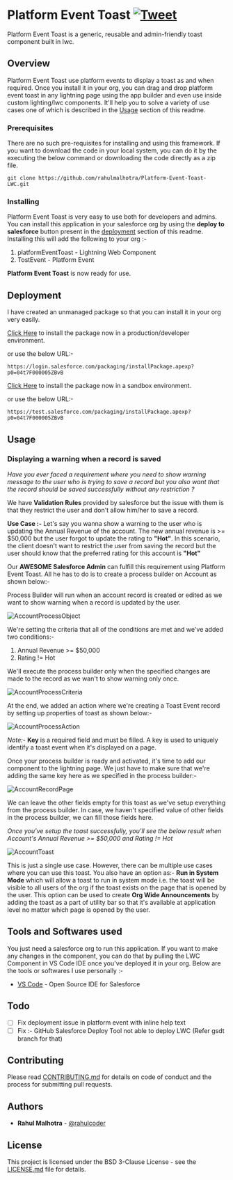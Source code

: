 # Platform Event Toast [![Tweet](https://img.shields.io/twitter/url/http/shields.io.svg?style=social&logo=twitter)](https://twitter.com/intent/tweet?text=Check%20out%20this%20amazing%20lwc%20toast%20component%20that%20uses%20platform%20events%20for%20real%20time%20notifications.%20&url=https://github.com/rahulmalhotra/Platform-Event-Toast-LWC&via=rahulcoder&hashtags=salesforce,sfdcstop,lightning,lwc,salesforceohana)

Platform Event Toast is a generic, reusable and admin-friendly toast component built in lwc.

## Overview

Platform Event Toast use platform events to display a toast as and when required. Once you install it in your org, you can drag and drop platform event toast in any lightning page using the app builder and even use inside custom lighting/lwc components. It'll help you to solve a variety of use cases one of which is described in the [Usage](#usage) section of this readme.

### Prerequisites

There are no such pre-requisites for installing and using this framework.
If you want to download the code in your local system, you can do it by the executing the below command or downloading the code directly as a zip file.

```
git clone https://github.com/rahulmalhotra/Platform-Event-Toast-LWC.git
```

### Installing

Platform Event Toast is very easy to use both for developers and admins. You can install this application in your salesforce org by using the **deploy to salesforce** button
present in the [deployment](#deployment) section of this readme. Installing this will add the following to your org :-

1. platformEventToast - Lightning Web Component
2. TostEvent - Platform Event

**Platform Event Toast** is now ready for use.

## Deployment

I have created an unmanaged package so that you can install it in your org very easily.

<a href="https://login.salesforce.com/packaging/installPackage.apexp?p0=04t7F000005ZBvB">Click Here</a> to install the package now in a production/developer environment.

or use the below URL:-

```
https://login.salesforce.com/packaging/installPackage.apexp?p0=04t7F000005ZBvB
```

<a href="https://test.salesforce.com/packaging/installPackage.apexp?p0=04t7F000005ZBvB">Click Here</a> to install the package now in a sandbox environment.

or use the below URL:-

```
https://test.salesforce.com/packaging/installPackage.apexp?p0=04t7F000005ZBvB
```

## Usage

### Displaying a warning when a record is saved

*Have you ever faced a requirement where you need to show warning message to the user who is trying to save a record but you also want that the record should be saved successfully without any restriction ?*

We have **Validation Rules** provided by salesforce but the issue with them is that they restrict the user and don't allow him/her to save a record.

**Use Case :-** Let's say you wanna show a warning to the user who is updating the Annual Revenue of the account. The new annual revenue is >= $50,000 but the user forgot to update the rating to **"Hot"**. In this scenario, the client doesn't want to restrict the user from saving the record but the user should know that the preferred rating for this account is **"Hot"**

Our **AWESOME Salesforce Admin** can fulfill this requirement using Platform Event Toast. All he has to do is to create a process builder on Account as shown below:-

Process Builder will run when an account record is created or edited as we want to show warning when a record is updated by the user.

![AccountProcessObject](https://github.com/rahulmalhotra/Platform-Event-Toast-LWC/blob/master/Images/AccountProcessObject.jpg)

We're setting the criteria that all of the conditions are met and we've added two conditions:-

1. Annual Revenue >= $50,000
2. Rating != Hot

We'll execute the process builder only when the specified changes are made to the record as we wan't to show warning only once.

![AccountProcessCriteria](https://github.com/rahulmalhotra/Platform-Event-Toast-LWC/blob/master/Images/AccountProcessCriteria.jpg)

At the end, we added an action where we're creating a Toast Event record by setting up properties of toast as shown below:-

![AccountProcessAction](https://github.com/rahulmalhotra/Platform-Event-Toast-LWC/blob/master/Images/AccountProcessAction.jpg)

*Note:-* **Key** is a required field and must be filled. A key is used to uniquely identify a toast event when it's displayed on a page.

Once your process builder is ready and activated, it's time to add our component to the lightning page. We just have to make sure that we're adding the same key here as we specified in the process builder:-

![AccountRecordPage](https://github.com/rahulmalhotra/Platform-Event-Toast-LWC/blob/master/Images/AccountRecordPage.jpg)

We can leave the other fields empty for this toast as we've setup everything from the process builder. In case, we haven't specified value of other fields in the process builder, we can fill those fields here.

*Once you've setup the toast successfully, you'll see the below result when Account's Annual Revenue >= $50,000 and Rating != Hot*

![AccountToast](https://github.com/rahulmalhotra/Platform-Event-Toast-LWC/blob/master/Images/AccountToast.jpg)

This is just a single use case. However, there can be multiple use cases where you can use this toast. You also have an option as:- **Run in System Mode** which will allow a toast to run in system mode i.e. the toast will be visible to all users of the org if the toast exists on the page that is opened by the user. This option can be used to create **Org Wide Announcements** by adding the toast as a part of utility bar so that it's available at application level no matter which page is opened by the user.

## Tools and Softwares used

You just need a salesforce org to run this application.
If you want to make any changes in the component, you can do that by pulling the LWC Component in VS Code IDE once you've deployed it in your org.
Below are the tools or softwares I use personally :-

* [VS Code](https://code.visualstudio.com) - Open Source IDE for Salesforce

## Todo

- [ ] Fix deployment issue in platform event with inline help text
- [ ] Fix :- GitHub Salesforce Deploy Tool not able to deploy LWC (Refer gsdt branch for that)

## Contributing

Please read [CONTRIBUTING.md](CONTRIBUTING.md) for details on code of conduct and the process for submitting pull requests.

## Authors

* **Rahul Malhotra** - [@rahulcoder](https://twitter.com/rahulcoder)

## License

This project is licensed under the BSD 3-Clause License - see the [LICENSE.md](LICENSE.md) file for details.

